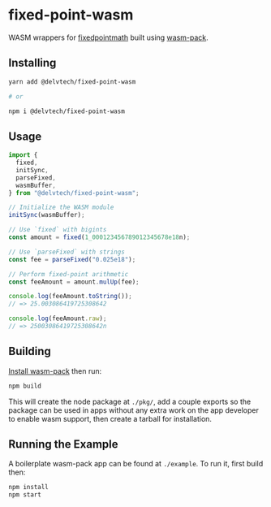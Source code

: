 # fixed-point-wasm

WASM wrappers for
[fixedpointmath](https://github.com/delvtech/hyperdrive-rs/tree/main/crates/fixedpointmath)
built using [wasm-pack](https://github.com/rustwasm/wasm-pack).

## Installing

```sh
yarn add @delvtech/fixed-point-wasm

# or

npm i @delvtech/fixed-point-wasm
```

## Usage

```ts
import {
  fixed,
  initSync,
  parseFixed,
  wasmBuffer,
} from "@delvtech/fixed-point-wasm";

// Initialize the WASM module
initSync(wasmBuffer);

// Use `fixed` with bigints
const amount = fixed(1_000123456789012345678e18n);

// Use `parseFixed` with strings
const fee = parseFixed("0.025e18");

// Perform fixed-point arithmetic
const feeAmount = amount.mulUp(fee);

console.log(feeAmount.toString());
// => 25.003086419725308642

console.log(feeAmount.raw);
// => 25003086419725308642n
```

## Building

[Install wasm-pack](https://rustwasm.github.io/wasm-pack/installer/) then run:

```sh
npm build
```

This will create the node package at `./pkg/`, add a couple exports so the
package can be used in apps without any extra work on the app developer to
enable wasm support, then create a tarball for installation.

## Running the Example

A boilerplate wasm-pack app can be found at `./example`. To run it, first build
then:

```sh
npm install
npm start
```

